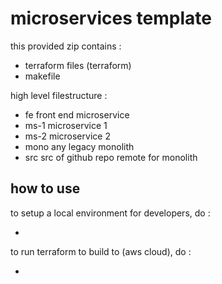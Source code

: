 
# microservices template

this provided zip contains :

- terraform files (terraform)
- makefile

high level filestructure :

- fe        front end microservice
- ms-1      microservice 1
- ms-2      microservice 2
- mono      any legacy monolith
- src       src of github repo remote for monolith

## how to use

to setup a local environment for developers, do :

-


to run terraform to build to (aws cloud), do :

- 


